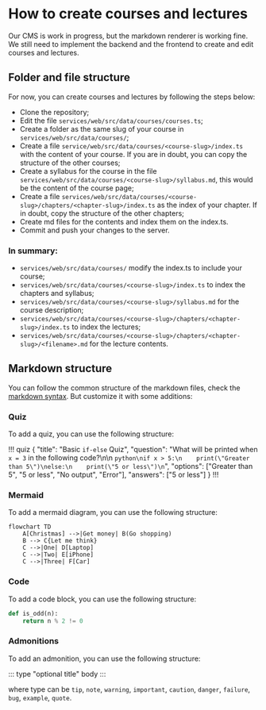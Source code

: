 # How to create courses and lectures

Our CMS is work in progress, but the markdown renderer is working fine. We still need to implement the backend and the
frontend to create and edit courses and lectures.

## Folder and file structure

For now, you can create courses and lectures by following the steps below:

- Clone the repository;
- Edit the file `services/web/src/data/courses/courses.ts`;
- Create a folder as the same slug of your course in `services/web/src/data/courses/`;
- Create a file `service/web/src/data/courses/<course-slug>/index.ts` with the content of your course. If you are in
  doubt, you can copy the structure of the other courses;
- Create a syllabus for the course in the file `services/web/src/data/courses/<course-slug>/syllabus.md`, this would be
  the content of the course page;
- Create a file `services/web/src/data/courses/<course-slug>/chapters/<chapter-slug>/index.ts` as the index of your
  chapter. If in doubt, copy the structure of the other chapters;
- Create md files for the contents and index them on the index.ts.
- Commit and push your changes to the server.

### In summary:

- `services/web/src/data/courses/` modify the index.ts to include your course;
- `services/web/src/data/courses/<course-slug>/index.ts` to index the chapters and syllabus;
- `services/web/src/data/courses/<course-slug>/syllabus.md` for the course description;
- `services/web/src/data/courses/<course-slug>/chapters/<chapter-slug>/index.ts` to index the lectures;
- `services/web/src/data/courses/<course-slug>/chapters/<chapter-slug>/<filename>.md` for the lecture contents.

## Markdown structure

You can follow the common structure of the markdown files, check
the [markdown syntax](https://docs.github.com/en/get-started/writing-on-github/getting-started-with-writing-and-formatting-on-github/basic-writing-and-formatting-syntax).
But customize it with some additions:

### Quiz

To add a quiz, you can use the following structure:

!!! quiz
{
"title": "Basic `if-else` Quiz",
"question": "What will be printed when `x = 3` in the following code?\n\n
```python\nif x > 5:\n    print(\"Greater than 5\")\nelse:\n    print(\"5 or less\")\n```",
"options": ["Greater than 5", "5 or less", "No output", "Error"],
"answers": ["5 or less"]
}
!!!

### Mermaid

To add a mermaid diagram, you can use the following structure:

``` mermaid
flowchart TD
    A[Christmas] -->|Get money| B(Go shopping)
    B --> C{Let me think}
    C -->|One| D[Laptop]
    C -->|Two| E[iPhone]
    C -->|Three| F[Car]
```

### Code

To add a code block, you can use the following structure:

``` python
def is_odd(n):
    return n % 2 != 0
```

### Admonitions

To add an admonition, you can use the following structure:

::: type "optional title"
body
:::

where type can be `tip`, `note`, `warning`, `important`, `caution`, `danger`, `failure`, `bug`, `example`, `quote`.
